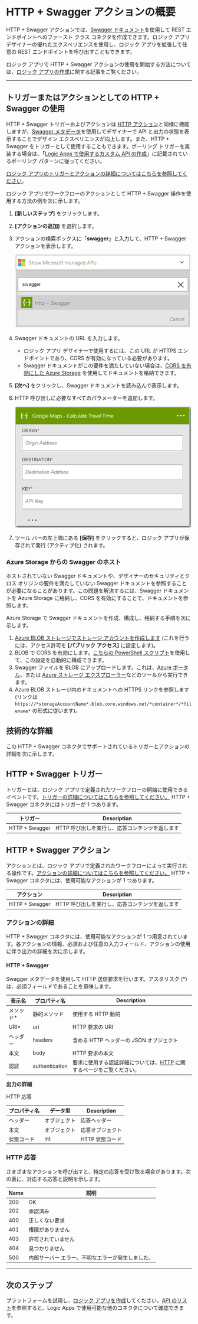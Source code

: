 
<properties
	pageTitle="ロジック アプリに HTTP + Swagger アクションを追加する | Microsoft Azure"
	description="HTTP + Swagger アクションと操作の概要"
	services=""
	documentationCenter=""
	authors="jeffhollan"
	manager="erikre"
	editor=""
	tags="connectors"/>

<tags
   ms.service="logic-apps"
   ms.devlang="na"
   ms.topic="article"
   ms.tgt_pltfrm="na"
   ms.workload="na"
   ms.date="07/18/2016"
   ms.author="jehollan"/>

# HTTP + Swagger アクションの概要

HTTP + Swagger アクションでは、[Swagger ドキュメント](https://swagger.io)を使用して REST エンドポイントへのファースト クラス コネクタを作成できます。ロジック アプリ デザイナーの優れたエクスペリエンスを使用し、ロジック アプリを拡張して任意の REST エンドポイントを呼び出すこともできます。

ロジック アプリで HTTP + Swagger アクションの使用を開始する方法については、[ロジック アプリの作成](../app-service-logic/app-service-logic-create-a-logic-app.md)に関する記事をご覧ください。

---

## トリガーまたはアクションとしての HTTP + Swagger の使用

HTTP + Swagger トリガーおよびアクションは [HTTP アクション](connectors-native-http.md)と同様に機能しますが、[Swagger メタデータ](https://swagger.io)を使用してデザイナーで API と出力の状態を表示することでデザイン エクスペリエンスが向上します。また、HTTP + Swagger をトリガーとして使用することもできます。ポーリング トリガーを実装する場合は、「[Logic Apps で使用するカスタム API の作成](../app-service-logic/app-service-logic-create-api-app.md#polling-triggers)」に記載されているポーリング パターンに従ってください。

[ロジック アプリのトリガーとアクションの詳細についてはこちらを参照してください](connectors-overview.md)。

ロジック アプリでワークフローのアクションとして HTTP + Swagger 操作を使用する方法の例を次に示します。

1. **[新しいステップ]** をクリックします。
2. **[アクションの追加]** を選択します。
3. アクションの検索ボックスに「**swagger**」と入力して、HTTP + Swagger アクションを表示します。

	![HTTP + Swagger アクションの選択](./media/connectors-native-http-swagger/using-action-1.png)

4. Swagger ドキュメントの URL を入力します。
	- ロジック アプリ デザイナーで使用するには、この URL が HTTPS エンドポイントであり、CORS が有効になっている必要があります。
	- Swagger ドキュメントがこの要件を満たしていない場合は、[CORS を有効にした Azure Storage](#hosting-swagger-from-storage) を使用してドキュメントを格納できます。
5. **[次へ]** をクリックし、Swagger ドキュメントを読み込んで表示します。
6. HTTP 呼び出しに必要なすべてのパラメーターを追加します。

	![Complete HTTP action](./media/connectors-native-http-swagger/using-action-2.png)

1. ツール バーの左上隅にある **[保存]** をクリックすると、ロジック アプリが保存されて発行 (アクティブ化) されます。

### Azure Storage からの Swagger のホスト

ホストされていない Swagger ドキュメントや、デザイナーのセキュリティとクロス オリジンの要件を満たしていない Swagger ドキュメントを参照することが必要になることがあります。この問題を解決するには、Swagger ドキュメントを Azure Storage に格納し、CORS を有効にすることで、ドキュメントを参照します。

Azure Storage で Swagger ドキュメントを作成、構成し、格納する手順を次に示します。

1. [Azure BLOB ストレージでストレージ アカウントを作成します](../storage/storage-create-storage-account.md) (これを行うには、アクセス許可を **[パブリック アクセス]** に設定します)。
2. BLOB で CORS を有効にします。[こちらの PowerShell スクリプト](https://github.com/logicappsio/EnableCORSAzureBlob/blob/master/EnableCORSAzureBlob.ps1)を使用して、この設定を自動的に構成できます。
3. Swagger ファイルを BLOB にアップロードします。これは、[Azure ポータル](https://portal.azure.com)、または [Azure ストレージ エクスプローラー](http://storageexplorer.com/)などのツールから実行できます。
1. Azure BLOB ストレージ内のドキュメントへの HTTPS リンクを参照します (リンクは `https://*storageAccountName*.blob.core.windows.net/*container*/*filename*` の形式に従います)。



## 技術的な詳細

この HTTP + Swagger コネクタでサポートされているトリガーとアクションの詳細を次に示します。

## HTTP + Swagger トリガー

トリガーとは、ロジック アプリで定義されたワークフローの開始に使用できるイベントです。[トリガーの詳細についてはこちらを参照してください。](connectors-overview.md) HTTP + Swagger コネクタにはトリガーが 1 つあります。

|トリガー|Description|
|---|---|
|HTTP + Swagger|HTTP 呼び出しを実行し、応答コンテンツを返します|

## HTTP + Swagger アクション

アクションとは、ロジック アプリで定義されたワークフローによって実行される操作です。[アクションの詳細についてはこちらを参照してください。](connectors-overview.md) HTTP + Swagger コネクタには、使用可能なアクションが 1 つあります。

|アクション|Description|
|---|---|
|HTTP + Swagger|HTTP 呼び出しを実行し、応答コンテンツを返します|

### アクションの詳細

HTTP + Swagger コネクタには、使用可能なアクションが 1 つ用意されています。各アクションの情報、必須および任意の入力フィールド、アクションの使用に伴う出力の詳細を次に示します。

#### HTTP + Swagger

Swagger メタデータを使用して HTTP 送信要求を行います。アスタリスク (*) は、必須フィールドであることを意味します。

|表示名|プロパティ名|Description|
|---|---|---|
|メソッド*|静的メソッド|使用する HTTP 動詞|
|URI*|uri|HTTP 要求の URI|
|ヘッダー|headers|含める HTTP ヘッダーの JSON オブジェクト|
|本文|body|HTTP 要求の本文|
|認証|authentication|要求に使用する認証詳細については、[HTTP](./connectors-native-http.md#authentication) に関するページをご覧ください。|

**出力の詳細**

HTTP 応答

|プロパティ名|データ型|Description|
|---|---|---|
|ヘッダー|オブジェクト|応答ヘッダー|
|本文|オブジェクト|応答オブジェクト|
|状態コード|int|HTTP 状態コード|

### HTTP 応答

さまざまなアクションを呼び出すと、特定の応答を受け取る場合があります。次の表に、対応する応答と説明を示します。

|Name|説明|
|---|---|
|200|OK|
|202|承認済み|
|400|正しくない要求|
|401|権限がありません|
|403|許可されていません|
|404|見つかりません|
|500|内部サーバー エラー。不明なエラーが発生しました。|

---

## 次のステップ

プラットフォームを試用し、[ロジック アプリを作成](../app-service-logic/app-service-logic-create-a-logic-app.md)してください。[API のリスト](apis-list.md)を参照すると、Logic Apps で使用可能な他のコネクタについて確認できます。

<!---HONumber=AcomDC_0810_2016-->